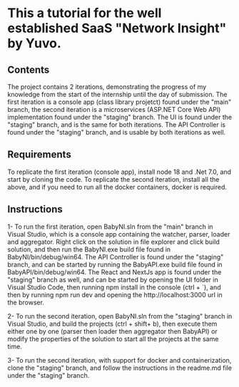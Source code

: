 # This a tutorial for the well established SaaS "Network Insight" by Yuvo.

## Contents
The project contains 2 iterations, demonstrating the progress of my knowledge from the start of the internship until the day of submission.
The first iteration is a console app (class library projetct) found under the "main" branch, the second iteration is a microservices (ASP.NET Core Web API) implementation found under the "staging" branch.
The UI is found under the "staging" branch, and is the same for both iterations.
The API Controller is found under the "staging" branch, and is usable by both iterations as well.

## Requirements
To replicate the first iteration (console app), install node 18 and .Net 7.0, and start by cloning the code.
To replicate the second iteration, install all the above, and if you need to run all the docker containers, docker is required.

## Instructions
1-  To run the first iteration, open BabyNI.sln from the "main" branch in Visual Studio, which is a console app containing the watcher, parser, loader and aggregator.
Right click on the solution in file explorer and click build solution, and then run the BabyNI.exe build file found in BabyNI/bin/debug/win64.
The API Controller is found under the "staging" branch, and can be started by running the BabyAPI.exe build file found in BabyAPI/bin/debug/win64.
The React and NextJs app is found under the "staging" branch as well, and can be started by opening the UI folder in Visual Studio Code, then running npm install in the console (ctrl + `), and then by running npm run dev and opening the http://localhost:3000 url in the browser.

2- To run the second iteration, open BabyNI.sln from the "staging" branch in Visual Studio, and build the projects (ctrl + shift+ b), then execute them either one by one (parser then loader then aggregator then BabyAPI) or modify the properties of the solution to start all the projects at the same time.

3- To run the second iteration, with support for docker and containerization, clone the "staging" branch, and follow the instructions in the readme.md file under the "staging" branch.
